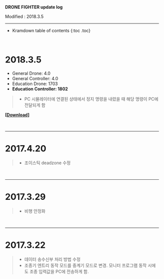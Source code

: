 **DRONE FIGHTER update log**

Modified : 2018.3.5

---

* Kramdown table of contents
{:toc .toc}


<br>


# 2018.3.5

- General Drone: 4.0
- General Controller: 4.0
- Education Drone: 1703
- **Education Controller: 1802**

> - PC 시뮬레이터에 연결된 상태에서 정지 명령을 내렸을 때 해당 명령이 PC에 전달되게 함

**[[Download](https://drive.google.com/open?id=1FwcLSoccRBye-ArkFEYBAMokUnBTReZr)]**

<br>

---


# 2017.4.20

> - 조이스틱 deadzone 수정

<br>

---


# 2017.3.29

> - 비행 안정화

<br>

---


# 2017.3.22

> - 데이터 송수신부 처리 방법 수정
> - 조종기 엔트리 동작 모드를 중계기 모드로 변경. 모니터 프로그램 동작 시에도 조종 입력값을 PC에 전송하게 함.

<br>
